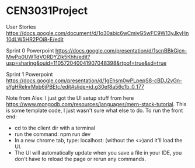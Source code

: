 # CEN3031Project

User Stories
https://docs.google.com/document/d/1o30abic6wCmiyG5wFC9W13yJkyHn10dLW5HR2POi8-E/edit

Sprint 0 Powerpoint
https://docs.google.com/presentation/d/1scnBBkGjcn-MwPp0UWTdVORDYZlk5Khh/edit?usp=sharing&ouid=110572040041907048398&rtpof=true&sd=true

Sprint 1 Powerpoint
https://docs.google.com/presentation/d/1gEhsm0wPLpepS8-cBDJ2vGn-sYgHReInrMxb6jPBEtc/edit#slide=id.g30ef8a56c1b_0_177

Note from Alex:
I just got the UI setup stuff from here https://www.mongodb.com/resources/languages/mern-stack-tutorial. This is some template code, I just wasn't sure what else to do. 
To run the front end:
- cd to the client dir with a terminal 
- run the command: npm run dev
- In a new chrome tab, type: localhost:<whatever the npm run dev command printed here> (without the <>)and it'll load the UI.
- The UI will automatically update when you save a file in your IDE, you don't have to reload the page or rerun any commands.
